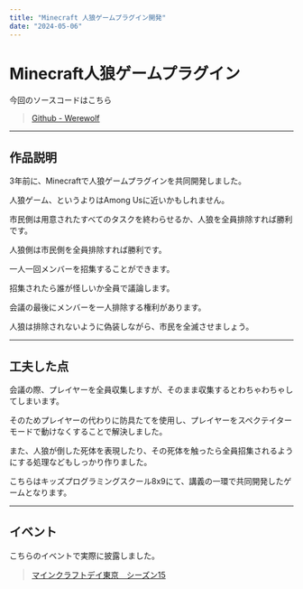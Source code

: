 ```yaml
---
title: "Minecraft 人狼ゲームプラグイン開発"
date: "2024-05-06"
---
```


# Minecraft人狼ゲームプラグイン

今回のソースコードはこちら

> [Github - Werewolf](https://github.com/ryosuke0818/werewolfGame)

---

## 作品説明

3年前に、Minecraftで人狼ゲームプラグインを共同開発しました。

人狼ゲーム、というよりはAmong Usに近いかもしれません。

市民側は用意されたすべてのタスクを終わらせるか、人狼を全員排除すれば勝利です。

人狼側は市民側を全員排除すれば勝利です。

一人一回メンバーを招集することができます。

招集されたら誰が怪しいか全員で議論します。

会議の最後にメンバーを一人排除する権利があります。

人狼は排除されないように偽装しながら、市民を全滅させましょう。

---

## 工夫した点

会議の際、プレイヤーを全員収集しますが、そのまま収集するとわちゃわちゃしてしまいます。

そのためプレイヤーの代わりに防具たてを使用し、プレイヤーをスペクテイターモードで動けなくすることで解決しました。

また、人狼が倒した死体を表現したり、その死体を触ったら全員招集されるようにする処理などもしっかり作りました。

こちらはキッズプログラミングスクール8x9にて、講義の一環で共同開発したゲームとなります。

---

## イベント

こちらのイベントで実際に披露しました。

> [マインクラフトデイ東京　シーズン15](https://minecraft-day.doorkeeper.jp/events/118759)